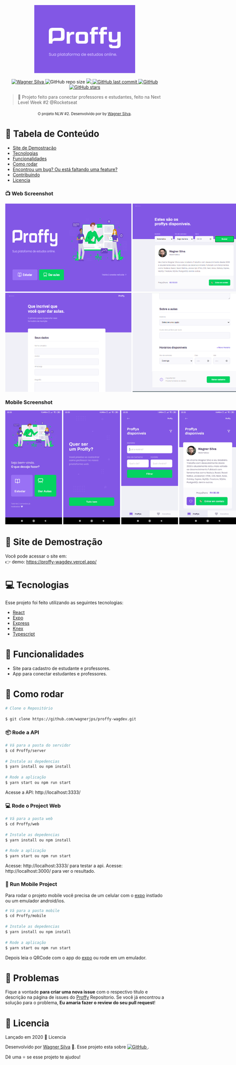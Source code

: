 <p align="center">
   <img src="./gitImages/logo.png" alt="Proffy" width="320"/>
</p>

<p align="center">	
   <a href="https://www.linkedin.com/in/wagnerjps/">
      <img alt="Wagner Silva" src="https://img.shields.io/badge/-WagnerSilva-8257E5?style=flat&logo=Linkedin&logoColor=white" />
   </a>
   
  <img alt="GitHub repo size" src="https://img.shields.io/github/repo-size/wagnerjps/wagnerjps?color=%238257E5">

  <a aria-label="Completed" href="https://nextlevelweek.com/episodios/omnistack/edicao/2">
    <img src="https://img.shields.io/badge/Proffy-NLW 2.0-8257E5?logo=data:image/png;base64,iVBORw0KGgoAAAANSUhEUgAAABAAAAAQCAMAAAAoLQ9TAAAALVBMVEVHcExxWsF0XMJzXMJxWcFsUsD///9jRrzY0u6Xh9Gsn9n39fyMecy0qd2bjNJWBT0WAAAABHRSTlMA2Do606wF2QAAAGlJREFUGJVdj1cWwCAIBLEsRU3uf9xobDH8+GZwUYi8i6ucJwrxKE+7D0G9Q4vlYqtmCSjndr4CgCgzlyFgfKfKCVO0LrPKjmiqMxGXkJwNnXskqWG+1oSM+BSwD8f29YLNjvx/OQrn+g99oQSoNmt3PgAAAABJRU5ErkJggg=="></img>
  </a>
  <a href="https://github.com/wagnerjps/proffy-wagdev/commits/master">
    <img alt="GitHub last commit" src="https://img.shields.io/github/last-commit/wagnerjps/proffy-wagdev?color=%238257E5">
  </a> 

  <a href="https://github.com/wagnerjps/proffy-wagdev/blob/master/LICENSE.md">
    <img alt="GitHub" src="https://img.shields.io/github/license/wagnerjps/proffy-wagdev?color=%238257E5&style=plastic">
  </a>
  
  <a href="https://github.com/wagnerjps/proffy-wagdev">
    <img alt="GitHub stars" src="https://img.shields.io/github/stars/wagnerjps/proffy-wagdev?color=%238257E5&style=plastic&logo=github">
  </a>
</p>

> :rocket: Projeto feito para conectar professores e estudantes, feito na Next Level Week #2 @Rocketseat

<div align="center">
  <sub>O projeto NLW #2. Desenvolvido por by
    <a href="https://github.com/wagnerjps">Wagner Silva</a>.
    </a>
  </sub>
</div>

# 📌 Tabela de Conteúdo

* [Site de Demostração](https://proffy-wagdev.vercel.app/#eyes-site-de-demostração) 
* [Tecnologias](#computer-tecnologias)
* [Funcionalidades](#rocket-funcionalidades)
* [Como rodar](#construction_worker-como-rodar)
* [Encontrou um bug? Ou está faltando uma feature?](#bug-problemas)
* [Contribuindo](#tada-contribuindo)
* [Licencia](#closed_book-licencia)

### 📺 Web Screenshot
<div style="display: flex; flex-direction: 'row'; align-items: 'center';">
   <img src="./gitImages/web_screen_000.png" width="400px">
   <img src="./gitImages/web_screen_001.png" style="margin-left: 4px;" width="400px">
</div>
<div style="display: flex; flex-direction: 'row'; align-items: 'center'; margin-top: 4px;">
   <img src="./gitImages/web_screen_003.png" width="400px">
   <img src="./gitImages/web_screen_004.png" style="margin-left: 4px;" width="400px">
</div>

### Mobile Screenshot
<div style="display: flex; flex-direction: 'row';">
   <img src="./gitImages/mobile_screen_000.jpg" width="180">
   <img src="./gitImages/mobile_screen_001.jpg" style="margin-left: 4px;" width="180">
   <img src="./gitImages/mobile_screen_002.jpg" style="margin-left: 4px;" width="180">
   <img src="./gitImages/mobile_screen_003.jpg" style="margin-left: 4px;" width="180">
   <img src="./gitImages/mobile_screen_004.jpg" style="margin-left: 4px;" width="180">
</div>

# 🔮 Site de Demostração
Você pode acessar o site em:     
👉  demo: https://proffy-wagdev.vercel.app/ 
     

# 💻 Tecnologias
Esse projeto foi feito utilizando as seguintes tecnologias:

* [React](https://reactjs.org/)      
* [Expo](https://expo.io/)       
* [Express](https://expressjs.com/) 
* [Knex](http://knexjs.org/) 
* [Typescript](https://www.typescriptlang.org/) 

# 🚀 Funcionalidades

* Site para cadastro de estudante e professores.
* App para conectar estudantes e professores.

# 🔨 Como rodar
```bash
# Clone o Repositório

$ git clone https://github.com/wagnerjps/proffy-wagdev.git
```
### 📦 Rode a API

```bash
# Vá para a pasta do servidor
$ cd Proffy/server

# Instale as depedencias
$ yarn install ou npm install

# Rode a aplicação
$ yarn start ou npm run start
```
Acesse a API: http://localhost:3333/

### 💻 Rode o Project Web

```bash
# Vá para a pasta web
$ cd Proffy/web

# Instale as depedencias
$ yarn install ou npm install

# Rode a aplicação
$ yarn start ou npm run start
```

Acesse: http://localhost:3333/ para testar a api.
Acesse: http://localhost:3000/ para ver o resultado.

### 📱 Run Mobile Project
Para rodar o projeto mobile você precisa de um celular com o [expo](https://play.google.com/store/apps/details?id=host.exp.exponent) instlado ou um emulador android/ios.

```bash
# Vá para a pasta mobile
$ cd Proffy/mobile

# Instale as depedencias
$ yarn install ou npm install

# Rode a aplicação
$ yarn start ou npm run start
```
Depois leia o QRCode com o app do [expo](https://play.google.com/store/apps/details?id=host.exp.exponent) ou rode em um emulador.


# 🐛 Problemas

Fique a vontade **para criar uma nova issue** com o respectivo titulo e descrição na página de issues do [Proffy](https://github.com/wagnerjps/Proffy/issues) Repositorio. Se você já encontrou a solução para o problema, **Eu amaria fazer o review do seu pull request**!


# :closed_book: Licencia

Lançado em 2020 :closed_book: Licencia

Desenvolvido por [Wagner Silva](https://github.com/wagnerjps) 🚀.
Esse projeto esta sobre <a href="https://github.com/wagnerjps/proffy-wagdev/blob/master/LICENSE.md">
    <img alt="GitHub" src="https://img.shields.io/github/license/wagnerjps/proffy-wagdev?color=%238257E5&style=plastic">
  </a>.

Dê uma ⭐️ se esse projeto te ajudou!